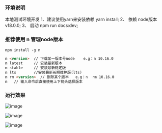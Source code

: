 ### 环境说明

本地测试环境开发
1、建议使用yarn来安装依赖 yarn install;
2、 依赖 node版本 v18.0.0;
3、 启动 npm run docs:dev;

### 推荐使用 n 管理node版本

```html
npm install -g n

```

```html
n <version>  // 下载某一版本号node    e.g：n 10.16.0
n latest     // 安装最新版本
n stable     // 安装最新稳定版
n lts        //安装最新长期维护版(lts)
n rm <version>  // 删除某个版本   e.g：n  rm 10.16.0
n   // 输入命令后直接使用上下箭头选择版本
```
### 运行效果
![image](https://github.com/user-attachments/assets/3bb613bb-bad6-4984-91da-192a59696ce3)

![image](https://github.com/user-attachments/assets/a9a5d81d-ba8c-49e0-8066-a40c705de306)

![image](https://github.com/user-attachments/assets/c6884f3c-c36e-41e6-bfca-93f0887e4360)



